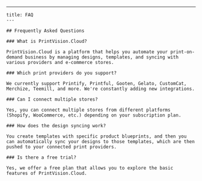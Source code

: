 ---
    title: FAQ
    ---

    ## Frequently Asked Questions

    ### What is PrintVision.Cloud?

    PrintVision.Cloud is a platform that helps you automate your print-on-demand business by managing designs, templates, and syncing with various providers and e-commerce stores.

    ### Which print providers do you support?

    We currently support Printify, Printful, Gooten, Gelato, CustomCat, Merchize, Teemill, and more. We're constantly adding new integrations.

    ### Can I connect multiple stores?

    Yes, you can connect multiple stores from different platforms (Shopify, WooCommerce, etc.) depending on your subscription plan.

    ### How does the design syncing work?

    You create templates with specific product blueprints, and then you can automatically sync your designs to those templates, which are then pushed to your connected print providers.

    ### Is there a free trial?

    Yes, we offer a free plan that allows you to explore the basic features of PrintVision.Cloud.
